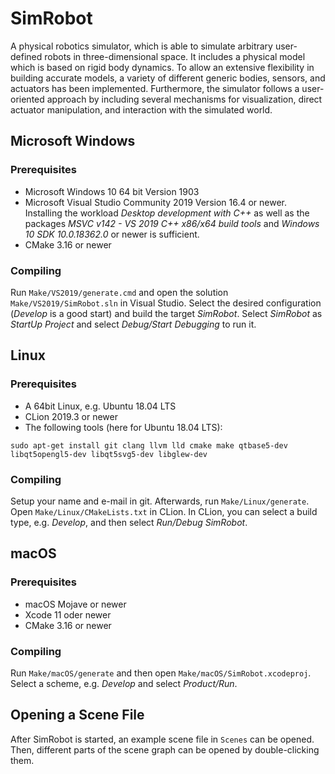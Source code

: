 # SimRobot

A physical robotics simulator, which is able to simulate arbitrary user-defined robots in three-dimensional space. It includes a physical model which is based on rigid body dynamics. To allow an extensive flexibility in building accurate models, a variety of different generic bodies, sensors, and actuators has been implemented. Furthermore, the simulator follows a user-oriented approach by including several mechanisms for visualization, direct actuator manipulation, and interaction with the simulated world.

## Microsoft Windows

### Prerequisites

- Microsoft Windows 10 64 bit Version 1903
-  Microsoft Visual Studio Community 2019 Version 16.4 or newer. Installing the workload *Desktop development with C++* as well as the packages *MSVC v142 - VS 2019 C++ x86/x64 build tools* and *Windows 10 SDK 10.0.18362.0* or newer is sufficient.
-  CMake 3.16 or newer

### Compiling

Run `Make/VS2019/generate.cmd` and open the solution `Make/VS2019/SimRobot.sln` in Visual Studio. Select the desired configuration (*Develop* is a good start) and build the target *SimRobot*. Select *SimRobot* as *StartUp Project* and select *Debug/Start Debugging* to run it.


## Linux

### Prerequisites

- A 64bit Linux, e.g. Ubuntu 18.04 LTS
- CLion 2019.3 or newer
- The following tools (here for Ubuntu 18.04 LTS):
```
sudo apt-get install git clang llvm lld cmake make qtbase5-dev libqt5opengl5-dev libqt5svg5-dev libglew-dev
```

### Compiling

Setup your name and e-mail in git. Afterwards, run `Make/Linux/generate`. Open `Make/Linux/CMakeLists.txt` in CLion. In CLion, you can select a build type, e.g. *Develop*, and then select *Run/Debug SimRobot*.


## macOS

### Prerequisites

- macOS Mojave or newer
- Xcode 11 oder newer
- CMake 3.16 or newer

### Compiling

Run `Make/macOS/generate` and then open `Make/macOS/SimRobot.xcodeproj`. Select a scheme, e.g. *Develop* and select *Product/Run*.


## Opening a Scene File

After SimRobot is started, an example scene file in `Scenes` can be opened. Then, different parts of the scene graph can be opened by double-clicking them.
